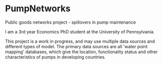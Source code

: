 PumpNetworks
============

Public goods networks project - spillovers in pump maintenance

I am a 3rd year Economics PhD student at the University of Pennsylvania.

This project is a work in progress, and may use multiple data sources and different types of model. The primary data sources are all 'water point mapping' databases, which give the location, functionality status and other characteristics of pumps in developing countries. 
